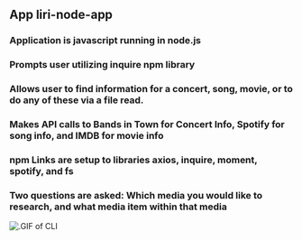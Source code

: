 






## **App liri-node-app**

### Application is javascript running in node.js 

### Prompts user utilizing inquire npm library 

### Allows user to find information for a concert, song, movie, or to do any of these via a file read.

### Makes API calls to Bands in Town for Concert Info, Spotify for song info, and IMDB for movie info

### npm Links are setup to libraries axios, inquire, moment, spotify, and fs

### Two questions are asked: Which media you would like to research, and what media item within that media

![.GIF of CLI](https://github.com/andyinthemachine/liri-node-app/blob/master/liri-node-app-1.gif)

